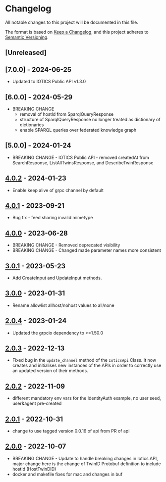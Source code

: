 # Changelog

All notable changes to this project will be documented in this file.

The format is based on [Keep a Changelog](https://keepachangelog.com/en/1.0.0/),
and this project adheres to [Semantic Versioning](https://semver.org/spec/v2.0.0.html).

## [Unreleased]

## [7.0.0] - 2024-06-25

- Updated to IOTICS Public API v1.3.0

## [6.0.0] - 2024-05-29

- BREAKING CHANGE
  - removal of hostId from SparqlQueryResponse
  - structure of SparqlQueryResponse no longer treated as dictionary of dictionaries
  - enable SPARQL queries over federated knowledge graph

## [5.0.0] - 2024-01-24

- BREAKING CHANGE - IOTICS Public API - removed createdAt from SearchResponse, ListAllTwinsResponse, and DescribeTwinResponse

## [4.0.2] - 2024-01-23

- Enable keep alive of grpc channel by default

## [4.0.1] - 2023-09-21

- Bug fix - feed sharing invalid mimetype

## [4.0.0] - 2023-06-28

- BREAKING CHANGE - Removed deprecated visibility
- BREAKING CHANGE - Changed made parameter names more consistent

## [3.0.1] - 2023-05-23

- Add CreateInput and UpdateInput methods.

## [3.0.0] - 2023-01-31

- Rename allowlist allhost/nohost values to all/none

## [2.0.4] - 2023-01-24

- Updated the grpcio dependency to >=1.50.0

## [2.0.3] - 2022-12-13

- Fixed bug in the `update_channel` method of the `IoticsApi` Class. It now creates and initialises new instances of the APIs in order to correctly use an updated version of their methods.

## [2.0.2] - 2022-11-09

- different mandatory env vars for the IdentityAuth example, no user seed, user&agent pre-created

## [2.0.1] - 2022-10-31

- change to use tagged version 0.0.16 of api from PR of api

## [2.0.0] - 2022-10-07

- BREAKING CHANGE - Update to handle breaking changes in Iotics API, major change here is the change of TwinID Protobuf definition to include hostId (HostTwinDID)
- docker and makefile fixes for mac and changes in buf


[4.0.2]: https://github.com/Iotic-Labs/iotics-grpc-client-py/compare/v4.0.1...v4.0.2
[4.0.1]: https://github.com/Iotic-Labs/iotics-grpc-client-py/compare/v4.0.0...v4.0.1
[4.0.0]: https://github.com/Iotic-Labs/iotics-grpc-client-py/compare/v3.0.1...v4.0.0
[3.0.1]: https://github.com/Iotic-Labs/iotics-grpc-client-py/compare/v3.0.0...v3.0.1
[3.0.0]: https://github.com/Iotic-Labs/iotics-grpc-client-py/compare/v2.0.4...v3.0.0
[2.0.4]: https://github.com/Iotic-Labs/iotics-grpc-client-py/compare/v2.0.3...v2.0.4
[2.0.3]: https://github.com/Iotic-Labs/iotics-grpc-client-py/compare/v2.0.2...v2.0.3
[2.0.2]: https://github.com/Iotic-Labs/iotics-grpc-client-py/compare/v2.0.1...v2.0.2
[2.0.1]: https://github.com/Iotic-Labs/iotics-grpc-client-py/compare/v2.0.0...v2.0.1
[2.0.0]: https://github.com/Iotic-Labs/iotics-grpc-client-py/compare/v0.10.0...v2.0.0
